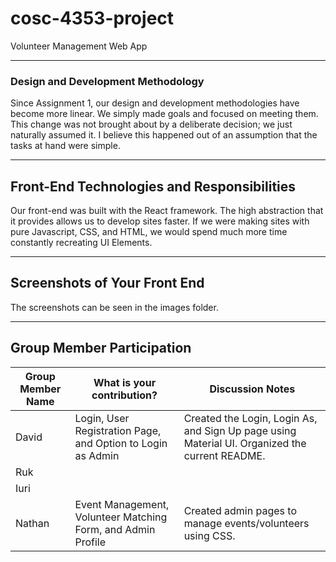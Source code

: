 # cosc-4353-project
Volunteer Management Web App

---

### Design and Development Methodology
Since Assignment 1, our design and development methodologies have become more linear. We simply made goals and focused on meeting them. This change was not brought about by a deliberate decision; we just naturally assumed it. I believe this happened out of an assumption that the tasks at hand were simple.

---

## Front-End Technologies and Responsibilities
Our front-end was built with the React framework. The high abstraction that it provides allows us to develop sites faster. If we were making sites with pure Javascript, CSS, and HTML, we would spend much more time constantly recreating UI Elements. 

---

## Screenshots of Your Front End
The screenshots can be seen in the images folder.

---
## Group Member Participation
| Group Member Name    | What is your contribution? | Discussion Notes |
| -------- | ------- | ------- |
| David | Login, User Registration Page, and Option to Login as Admin| Created the Login, Login As, and Sign Up page using Material UI. Organized the current README.  |
| Ruk |  |  |
| Iuri |  |  |
| Nathan |  Event Management, Volunteer Matching Form, and Admin Profile| Created admin pages to manage events/volunteers using CSS. |
